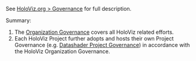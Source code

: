 
See [HoloViz.org > Governance](https://holoviz.org/about.html#governance) for full description.

Summary:

1. The [Organization Governance](https://github.com/holoviz/holoviz/blob/main/doc/governance/org-docs/CHARTER.md) covers all HoloViz related efforts.
2. Each HoloViz Project further adopts and hosts their own Project Governance (e.g. [Datashader Project Governance](https://github.com/holoviz/datashader/blob/main/doc/governance/project-doc/GOVERNANCE.md)) in accordance with the HoloViz Organization Governance.